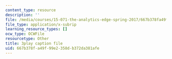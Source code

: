 ```yaml
---
content_type: resource
description: ''
file: /media/courses/15-071-the-analytics-edge-spring-2017/667b378fa49f99e2358db372da381afe_xyZEB6vkPb8.srt
file_type: application/x-subrip
learning_resource_types: []
ocw_type: OCWFile
resourcetype: Other
title: 3play caption file
uid: 667b378f-a49f-99e2-358d-b372da381afe
---
```

